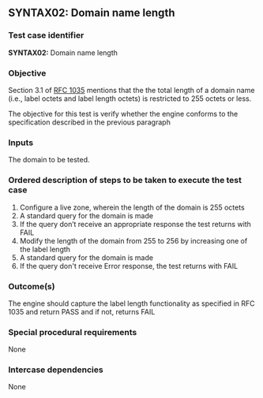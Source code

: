 ## SYNTAX02: Domain name length

### Test case identifier

**SYNTAX02:** Domain name length

### Objective
Section 3.1 of [RFC 1035](https://tools.ietf.org/html/rfc1035) mentions that the
the total length of a domain name (i.e., label octets and label length octets) 
is restricted to 255 octets or less.

The objective for this test is verify whether the engine conforms to the
specification described in the previous paragraph

### Inputs

The domain to be tested.

### Ordered description of steps to be taken to execute the test case

1. Configure a live zone, wherein the length of the domain is 255 octets
2. A standard query for the domain is made
3. If the query don’t receive an appropriate response the test returns with
FAIL
4. Modify the length of the domain from 255 to 256 by increasing one of the
label length
5. A standard query for the domain is made
6. If the query don't receive Error response, the test returns with FAIL 

### Outcome(s)

The engine should capture the label length functionality as specified in
RFC 1035 and return PASS and if not, returns FAIL

### Special procedural requirements	

None

### Intercase dependencies

None
